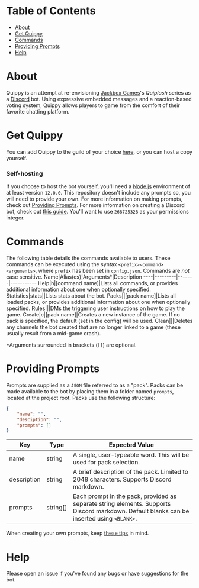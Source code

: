 # Table of Contents
- [About](#about)
- [Get Quippy](#get-quippy)
- [Commands](#commands)
- [Providing Prompts](#providing-prompts)
- [Help](#help)
# About
Quippy is an attempt at re-envisioning [Jackbox Games](https://www.jackboxgames.com/)'s *Quiplash* series as a [Discord](https://discord.com/) bot.  Using expressive embedded messages and a reaction-based voting system, Quippy allows players to game from the comfort of their favorite chatting platform.
# Get Quippy
You can add Quippy to the guild of your choice [here](https://discord.com/api/oauth2/authorize?client_id=728076304271802439&permissions=268725328&scope=bot), or you can host a copy yourself.
### Self-hosting
If you choose to host the bot yourself, you'll need a [Node.js](https://nodejs.org/en/) environment of at least version `12.0.0`.  This repository doesn't include any prompts so, you will need to provide your own.  For more information on making prompts, check out [Providing Prompts](#providing-prompts). For more information on creating a Discord bot, check out [this guide](https://github.com/reactiflux/discord-irc/wiki/Creating-a-discord-bot-&-getting-a-token). You'll want to use `268725328` as your permissions integer.
# Commands
The following table details the commands available to users. These commands can be executed using the syntax `<prefix><command> <arguments>`, where `prefix` has been set in `config.json`. Commands are *not* case sensitive.
Name|Alias(es)|Arguments*|Description
----|---------|-------|-----------
Help|h|[command name]|Lists all commands, or provides additional information about one when optionally specified.
Statistics|stats||Lists stats about the bot.
Packs||[pack name]|Lists all loaded packs, or provides additional information about one when optionally specified.
Rules|||DMs the triggering user instructions on how to play the game.
Create|c|[pack name]|Creates a new instance of the game. If no pack is specified, the default (set in the config) will be used.
Clean|||Deletes any channels the bot created that are no longer linked to a game (these usually result from a mid-game crash).

\*Arguments surrounded in brackets (`[]`) are optional.
# Providing Prompts
Prompts are supplied as a `JSON` file referred to as a "pack".  Packs can be made available to the bot by placing them in a folder named `prompts`, located at the project root. Packs use the following structure:
```json
{
    "name": "",
    "desciption": "",
    "prompts": []
}
```
Key|Type|Expected Value
---|----|-----
name|string|A single, user-typeable word.  This will be used for pack selection.
description|string|A brief description of the pack. Limited to 2048 characters. Supports Discord markdown.
prompts|string[]|Each prompt in the pack, provided as separate string elements. Supports Discord markdown. Default blanks can be inserted using `<BLANK>`.

When creating your own prompts, keep [these tips](https://www.jackboxgames.com/the-science-of-creating-a-quiplash-prompt/) in mind.
# Help
Please open an issue if you've found any bugs or have suggestions for the bot.
